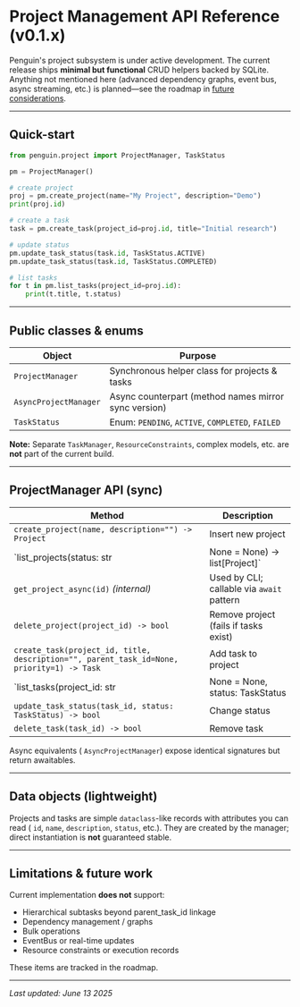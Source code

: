 # Project Management API Reference (v0.1.x)

Penguin's project subsystem is under active development.  The current release ships **minimal but functional** CRUD helpers backed by SQLite.  Anything not mentioned here (advanced dependency graphs, event bus, async streaming, etc.) is planned—see the roadmap in [future considerations](../advanced/future_considerations.md).

---

## Quick-start
```python
from penguin.project import ProjectManager, TaskStatus

pm = ProjectManager()

# create project
proj = pm.create_project(name="My Project", description="Demo")
print(proj.id)

# create a task
task = pm.create_task(project_id=proj.id, title="Initial research")

# update status
pm.update_task_status(task.id, TaskStatus.ACTIVE)
pm.update_task_status(task.id, TaskStatus.COMPLETED)

# list tasks
for t in pm.list_tasks(project_id=proj.id):
    print(t.title, t.status)
```

---

## Public classes & enums

| Object | Purpose |
|--------|---------|
| `ProjectManager` | Synchronous helper class for projects & tasks |
| `AsyncProjectManager` | Async counterpart (method names mirror sync version) |
| `TaskStatus` | Enum: `PENDING`, `ACTIVE`, `COMPLETED`, `FAILED` |

**Note:** Separate `TaskManager`, `ResourceConstraints`, complex models, etc. are **not** part of the current build.

---

## ProjectManager API (sync)

| Method | Description |
|--------|-------------|
| `create_project(name, description="") -> Project` | Insert new project |
| `list_projects(status: str | None = None) -> list[Project]` | Fetch projects (filter by status optional) |
| `get_project_async(id)` *(internal)* | Used by CLI; callable via `await` pattern |
| `delete_project(project_id) -> bool` | Remove project (fails if tasks exist) |
| `create_task(project_id, title, description="", parent_task_id=None, priority=1) -> Task` | Add task to project |
| `list_tasks(project_id: str | None = None, status: TaskStatus | None = None) -> list[Task]` | Enumerate tasks |
| `update_task_status(task_id, status: TaskStatus) -> bool` | Change status |
| `delete_task(task_id) -> bool` | Remove task |

Async equivalents (
`AsyncProjectManager`) expose identical signatures but return awaitables.

---

## Data objects (lightweight)
Projects and tasks are simple `dataclass`-like records with attributes you can read (
`id`, `name`, `description`, `status`, etc.). They are created by the manager; direct instantiation is **not** guaranteed stable.

---

## Limitations & future work
Current implementation **does not** support:
* Hierarchical subtasks beyond parent_task_id linkage
* Dependency management / graphs
* Bulk operations
* EventBus or real-time updates
* Resource constraints or execution records

These items are tracked in the roadmap.

---

*Last updated: June 13 2025* 
